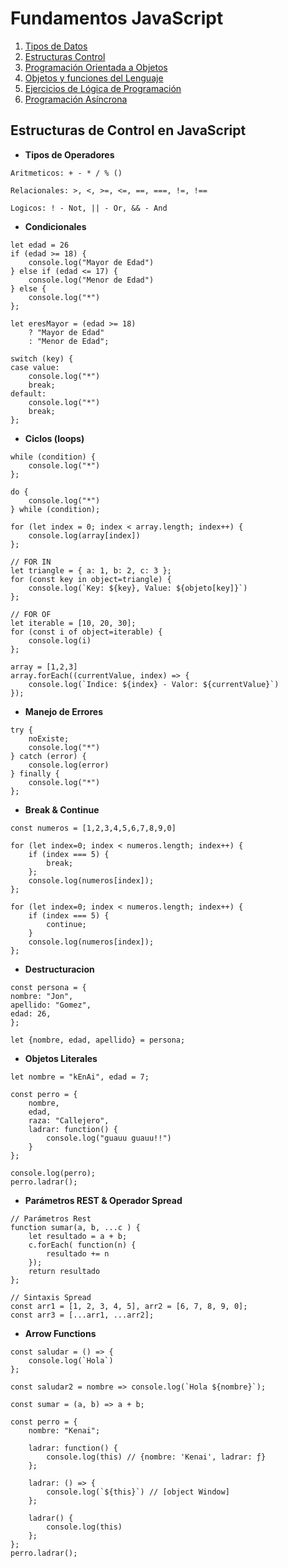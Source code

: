 # Fundamentos JavaScript

1.  [Tipos de Datos](01_tipos_de_datos.md)
1.  [Estructuras Control](02_estructuras_control.md)
1.  [Programación Orientada a Objetos](03_poo.md)
1.  [Objetos y funciones del Lenguaje](04_objetos_y_funciones.md)
1.  [Ejercicios de Lógica de Programación](05_ejercicios_logica.md)
1.  [Programación Asíncrona](06_programacion_asincrona.md)

## Estructuras de Control en JavaScript

-   **Tipos de Operadores**

```
Aritmeticos: + - * / % ()

Relacionales: >, <, >=, <=, ==, ===, !=, !==

Logicos: ! - Not, || - Or, && - And
```

-   **Condicionales**

```
let edad = 26
if (edad >= 18) {
    console.log("Mayor de Edad")
} else if (edad <= 17) {
    console.log("Menor de Edad")
} else {
    console.log("*")
};

let eresMayor = (edad >= 18)
    ? "Mayor de Edad"
    : "Menor de Edad";

switch (key) {
case value:
    console.log("*")
    break;
default:
    console.log("*")
    break;
};
```

-   **Ciclos (loops)**

```
while (condition) {
    console.log("*")
};

do {
    console.log("*")
} while (condition);

for (let index = 0; index < array.length; index++) {
    console.log(array[index])
};

// FOR IN
let triangle = { a: 1, b: 2, c: 3 };
for (const key in object=triangle) {
    console.log(`Key: ${key}, Value: ${objeto[key]}`)
};

// FOR OF
let iterable = [10, 20, 30];
for (const i of object=iterable) {
    console.log(i)
};

array = [1,2,3]
array.forEach((currentValue, index) => {
    console.log(`Indice: ${index} - Valor: ${currentValue}`)
});
```

-   **Manejo de Errores**

```
try {
    noExiste;
    console.log("*")
} catch (error) {
    console.log(error)
} finally {
    console.log("*")
};
```

-   **Break & Continue**

```
const numeros = [1,2,3,4,5,6,7,8,9,0]

for (let index=0; index < numeros.length; index++) {
    if (index === 5) {
        break;
    };
    console.log(numeros[index]);
};

for (let index=0; index < numeros.length; index++) {
    if (index === 5) {
        continue;
    }
    console.log(numeros[index]);
};
```

-   **Destructuracion**

```
const persona = {
nombre: "Jon",
apellido: "Gomez",
edad: 26,
};

let {nombre, edad, apellido} = persona;
```

-   **Objetos Literales**

```
let nombre = "kEnAi", edad = 7;

const perro = {
    nombre,
    edad,
    raza: "Callejero",
    ladrar: function() {
        console.log("guauu guauu!!")
    }
};

console.log(perro);
perro.ladrar();
```

-   **Parámetros REST & Operador Spread**

```
// Parámetros Rest
function sumar(a, b, ...c ) {
    let resultado = a + b;
    c.forEach( function(n) {
        resultado += n
    });
    return resultado
};

// Sintaxis Spread
const arr1 = [1, 2, 3, 4, 5], arr2 = [6, 7, 8, 9, 0];
const arr3 = [...arr1, ...arr2];
```

-   **Arrow Functions**

```
const saludar = () => {
    console.log(`Hola`)
};

const saludar2 = nombre => console.log(`Hola ${nombre}`);

const sumar = (a, b) => a + b;

const perro = {
    nombre: "Kenai";

    ladrar: function() {
        console.log(this) // {nombre: 'Kenai', ladrar: ƒ}
    };

    ladrar: () => {
        console.log(`${this}`) // [object Window]
    };

    ladrar() {
        console.log(this)
    };
};
perro.ladrar();
```
